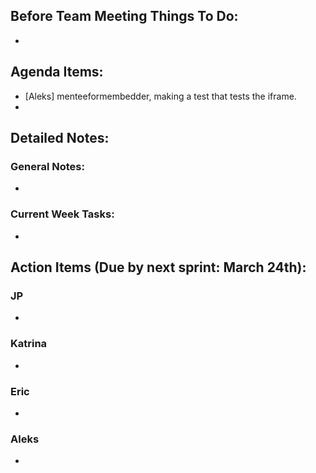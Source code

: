 ## Before Team Meeting Things To Do:
- 

## Agenda Items:
- [Aleks] menteeformembedder, making a test that tests the iframe.
- 


## Detailed Notes:
### General Notes:
- 

### Current Week Tasks:
- 

## Action Items (Due by next sprint: March 24th):
### JP
- 

### Katrina
- 

### Eric
- 

### Aleks
- 







